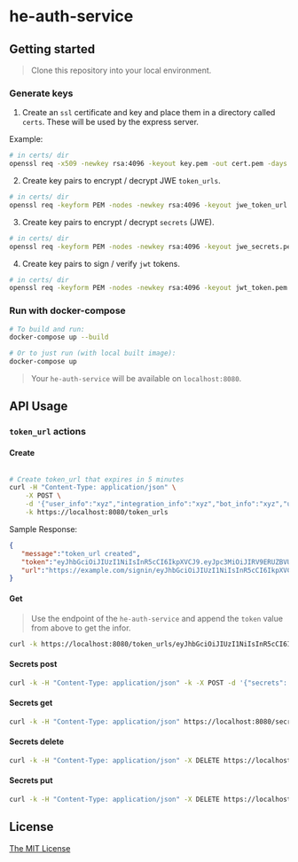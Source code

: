 # he-auth-service

## Getting started

> Clone this repository into your local environment.

### Generate keys

1. Create an `ssl` certificate and key and place them in a directory called `certs`. These will be used by the express server.

  Example:

  ```bash
  # in certs/ dir
  openssl req -x509 -newkey rsa:4096 -keyout key.pem -out cert.pem -days 9999
  ```

2. Create key pairs to encrypt / decrypt JWE `token_urls`.

  ```bash
  # in certs/ dir
  openssl req -keyform PEM -nodes -newkey rsa:4096 -keyout jwe_token_url.pem -pubkey -out jwe_token_url_pub.pem
  ```

3. Create key pairs to encrypt / decrypt `secrets` (JWE).

  ```bash
  # in certs/ dir
  openssl req -keyform PEM -nodes -newkey rsa:4096 -keyout jwe_secrets.pem -pubkey -out jwe_secrets_pub.pem
  ```

4. Create key pairs to sign / verify `jwt` tokens.

  ```bash
  # in certs/ dir
  openssl req -keyform PEM -nodes -newkey rsa:4096 -keyout jwt_token.pem -pubkey -out jwt_token_pub.pem
  ```

### Run with docker-compose

```bash
# To build and run:
docker-compose up --build

# Or to just run (with local built image):
docker-compose up
```

> Your `he-auth-service` will be available on `localhost:8080`.

## API Usage

### `token_url` actions

#### Create

```bash

# Create token_url that expires in 5 minutes
curl -H "Content-Type: application/json" \
    -X POST \
    -d '{"user_info":"xyz","integration_info":"xyz","bot_info":"xyz","url_props": {"ttl": 300}}' \
    -k https://localhost:8080/token_urls

```

Sample Response:

```json
{
   "message":"token_url created",
   "token":"eyJhbGciOiJIUzI1NiIsInR5cCI6IkpXVCJ9.eyJpc3MiOiJIRV9ERUZBVUxUX0lTU1VFUiIsImF1ZCI6WyJIRV9ERUZBVUxUX0FVRElFTkNFIl0sImlhdCI6MTQ3NDczNDM3My43NjksImp0aSI6IjRiYjllNTIyLThmZjYtNGZmYS1iYzU2LTg0ZmU2NTZjYzQ2ZCIsImJvdF9pbmZvIjoieHl6IiwidXNlcl9pbmZvIjoieHl6IiwiaW50ZWdyYXRpb25faW5mbyI6Inh5eiIsImV4cCI6MTQ3NDczNDM3OC43Njl9.mD-iKAj5CfnT0215oi3W8wrXaLORKk-SApAFreC_B00",
   "url":"https://example.com/signin/eyJhbGciOiJIUzI1NiIsInR5cCI6IkpXVCJ9.eyJpc3MiOiJIRV9ERUZBVUxUX0lTU1VFUiIsImF1ZCI6WyJIRV9ERUZBVUxUX0FVRElFTkNFIl0sImlhdCI6MTQ3NDczNDM3My43NjksImp0aSI6IjRiYjllNTIyLThmZjYtNGZmYS1iYzU2LTg0ZmU2NTZjYzQ2ZCIsImJvdF9pbmZvIjoieHl6IiwidXNlcl9pbmZvIjoieHl6IiwiaW50ZWdyYXRpb25faW5mbyI6Inh5eiIsImV4cCI6MTQ3NDczNDM3OC43Njl9.mD-iKAj5CfnT0215oi3W8wrXaLORKk-SApAFreC_B00"
}
```

#### Get

> Use the endpoint of the `he-auth-service` and append the `token` value from above to get the infor.

```bash
curl -k https://localhost:8080/token_urls/eyJhbGciOiJIUzI1NiIsInR5cCI6IkpXVCJ9.eyJpc3MiOiJIRV9ERUZBVUxUX0lTU1VFUiIsImF1ZCI6WyJIRV9ERUZBVUxUX0FVRElFTkNFIl0sImlhdCI6MTQ3NDczNDM3My43NjksImp0aSI6IjRiYjllNTIyLThmZjYtNGZmYS1iYzU2LTg0ZmU2NTZjYzQ2ZCIsImJvdF9pbmZvIjoieHl6IiwidXNlcl9pbmZvIjoieHl6IiwiaW50ZWdyYXRpb25faW5mbyI6Inh5eiIsImV4cCI6MTQ3NDczNDM3OC43Njl9.mD-iKAj5CfnT0215oi3W8wrXaLORKk-SApAFreC_B00
```

#### Secrets post

```bash
curl -k -H "Content-Type: application/json" -k -X POST -d '{"secrets": {"password": "xy888z"}, "user_info": {"id": "hello"}, "integration_name": {"name": "efve"} }' https://localhost:8080/secrets
```

#### Secrets get

```bash
curl -k -H "Content-Type: application/json" https://localhost:8080/secrets/hello/efve
```

#### Secrets delete

```bash
curl -k -H "Content-Type: application/json" -X DELETE https://localhost:8080/secrets/hello/efve
```

#### Secrets put

```bash
curl -k -H "Content-Type: application/json" -X DELETE https://localhost:8080/secrets/hello/efve
```

## License

[The MIT License](/LICENSE) 
